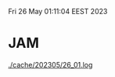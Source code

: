 Fri 26 May 01:11:04 EEST 2023
# JAM
<a href='./cache/202305/26_01.log'>./cache/202305/26_01.log</a>
